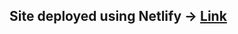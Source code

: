 <h2>Site deployed using Netlify -> <a href="https://loquacious-platypus-506d42.netlify.app/">Link</a></h2>
